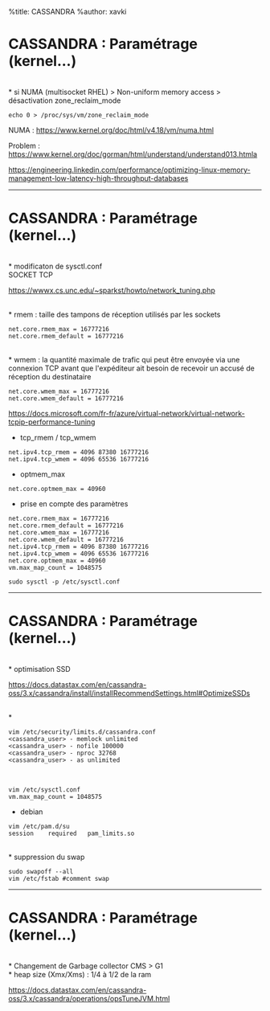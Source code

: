 %title: CASSANDRA
%author: xavki


# CASSANDRA : Paramétrage (kernel...)


<br>
* si NUMA (multisocket RHEL) > Non-uniform memory access > désactivation  zone_reclaim_mode

```
echo 0 > /proc/sys/vm/zone_reclaim_mode
```

NUMA : https://www.kernel.org/doc/html/v4.18/vm/numa.html

Problem : https://www.kernel.org/doc/gorman/html/understand/understand013.htmla

https://engineering.linkedin.com/performance/optimizing-linux-memory-management-low-latency-high-throughput-databases

---------------------------------------------------------------------------

# CASSANDRA : Paramétrage (kernel...)


<br>
* modificaton de sysctl.conf

<br>
SOCKET TCP

https://wwwx.cs.unc.edu/~sparkst/howto/network_tuning.php

<br>
* rmem : taille des tampons de réception utilisés par les sockets

```
net.core.rmem_max = 16777216
net.core.rmem_default = 16777216
```

<br>
* wmem : la quantité maximale de trafic qui peut être envoyée via une connexion TCP avant que l'expéditeur ait besoin de recevoir un accusé de réception du destinataire

```
net.core.wmem_max = 16777216
net.core.wmem_default = 16777216
```

https://docs.microsoft.com/fr-fr/azure/virtual-network/virtual-network-tcpip-performance-tuning

* tcp_rmem / tcp_wmem

```
net.ipv4.tcp_rmem = 4096 87380 16777216
net.ipv4.tcp_wmem = 4096 65536 16777216
```


* optmem_max

```
net.core.optmem_max = 40960
```

* prise en compte des paramètres

```
net.core.rmem_max = 16777216
net.core.rmem_default = 16777216
net.core.wmem_max = 16777216
net.core.wmem_default = 16777216
net.ipv4.tcp_rmem = 4096 87380 16777216
net.ipv4.tcp_wmem = 4096 65536 16777216
net.core.optmem_max = 40960
vm.max_map_count = 1048575

sudo sysctl -p /etc/sysctl.conf
```


-------------------------------------------------------------------------


# CASSANDRA : Paramétrage (kernel...)


<br>
* optimisation SSD

https://docs.datastax.com/en/cassandra-oss/3.x/cassandra/install/installRecommendSettings.html#OptimizeSSDs


<br>
*

```
vim /etc/security/limits.d/cassandra.conf
<cassandra_user> - memlock unlimited
<cassandra_user> - nofile 100000
<cassandra_user> - nproc 32768
<cassandra_user> - as unlimited
```

<br>

```
vim /etc/sysctl.conf
vm.max_map_count = 1048575
```


* debian 

```
vim /etc/pam.d/su
session    required   pam_limits.so
```

<br> 
* suppression du swap

```
sudo swapoff --all
vim /etc/fstab #comment swap
```

---------------------------------------------------------------------

# CASSANDRA : Paramétrage (kernel...)



<br>
* Changement de Garbage collector CMS > G1

<br>
* heap size (Xmx/Xms) : 1/4 à 1/2 de la ram


 https://docs.datastax.com/en/cassandra-oss/3.x/cassandra/operations/opsTuneJVM.html
